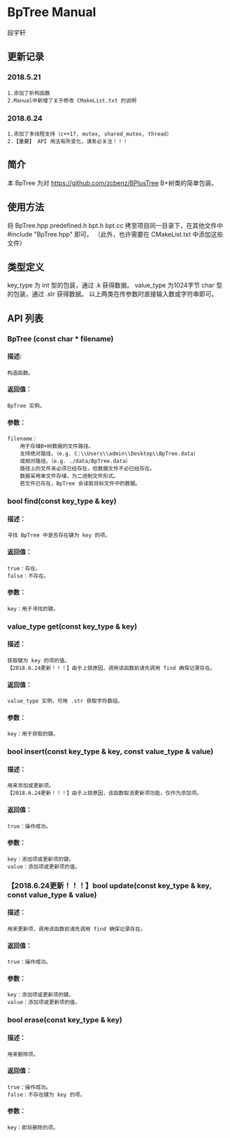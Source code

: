 # BpTree Manual
段宇轩

## 更新记录

### 2018.5.21

	1.添加了析构函数
	2.Manual中新增了关于修改 CMakeList.txt 的说明
	
### 2018.6.24

	1.添加了多线程支持（c++17, mutex, shared_mutex, thread）
	2.【重要】 API 用法有所变化，请务必关注！！！

## 简介

本 BpTree 为对 https://github.com/zcbenz/BPlusTree B+树类的简单包装。

## 使用方法

将 BpTree.hpp predefined.h bpt.h bpt.cc 拷至项目同一目录下，在其他文件中 #include "BpTree.hpp" 即可。
（此外，也许需要在 CMakeList.txt 中添加这些文件）

## 类型定义

key_type 为 int 型的包装，通过 .k 获得数据。
value_type 为1024字节 char 型的包装，通过 .str 获得数据。
以上两类在传参数时直接输入数或字符串即可。

## API 列表

### BpTree (const char * filename)
#### 描述:

	构造函数。
	
#### 返回值： 

	BpTree 实例。
	
#### 参数：

	filename：
		用于存储B+树数据的文件路径。
		支持绝对路径。（e.g. C:\\Users\\admin\\Desktop\\BpTree.data）
		或相对路径。（e.g. ./data/BpTree.data）
		路径上的文件夹必须已经存在，但数据文件不必已经存在。
		数据采用单文件存储，为二进制文件形式。
		若文件已存在，BpTree 会读取目标文件中的数据。
		
		
### bool find(const key_type & key)
#### 描述：

	寻找 BpTree 中是否存在键为 key 的项。
	
#### 返回值：

	true：存在。
	false：不存在。
	
#### 参数：

	key：用于寻找的键。
	
		
### value_type get(const key_type & key)
#### 描述：

	获取键为 key 的项的值。
	【2018.6.24更新！！！】由于上锁原因，调用该函数前请先调用 find 确保记录存在。
	
#### 返回值：

	value_type 实例，可用 .str 获取字符数组。
	
#### 参数：

	key：用于获取的键。
	
	
### bool insert(const key_type & key, const value_type & value)
#### 描述：

	用来添加或更新项。
	【2018.6.24更新！！！】由于上锁原因，该函数取消更新项功能，仅作为添加项。
	
#### 返回值：

	true：操作成功。
	
#### 参数：

	key：添加项或更新项的键。
	value：添加项或更新项的值。
	
	
### 【2018.6.24更新！！！】bool update(const key_type & key, const value_type & value)
#### 描述：

	用来更新项，调用该函数前请先调用 find 确保记录存在。
	
#### 返回值：

	true：操作成功。
	
#### 参数：

	key：添加项或更新项的键。
	value：添加项或更新项的值。
	
	
### bool erase(const key_type & key)
#### 描述：

	用来删除项。
	
#### 返回值：

	true：操作成功。
	false：不存在键为 key 的项。
	
#### 参数：

	key：即将删除的项。
	